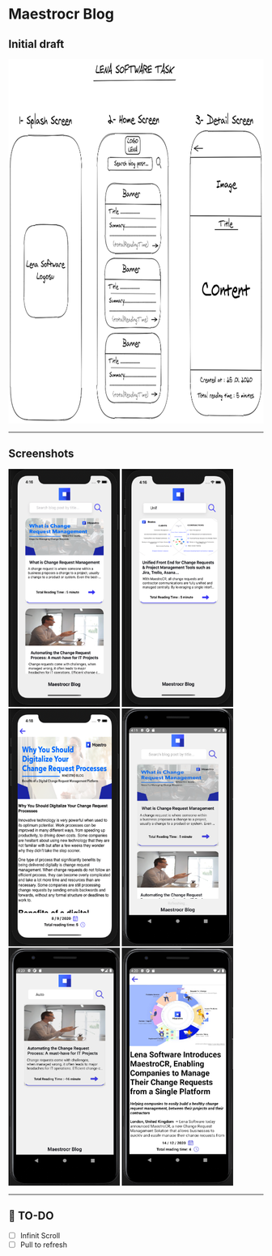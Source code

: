 # Maestrocr Blog

## Initial draft

<img height="720" width="1000" alt="InitialDesign" src="./screenshots/initialDesign.png"/>

___

## Screenshots

<img height="470" width="220" src="./screenshots/ios1.png"/> <img height="470" width="220" src="./screenshots/ios2.png"/> <img height="470" width="220" src="./screenshots/ios3.png"/> <img height="470" width="220" src="./screenshots/and1.png"/> <img height="470" width="220" src="./screenshots/and2.png"/> <img height="470" width="220" src="./screenshots/and3.png"/>

___

## 📝 TO-DO
 
- [ ] Infinit Scroll
- [ ] Pull to refresh
